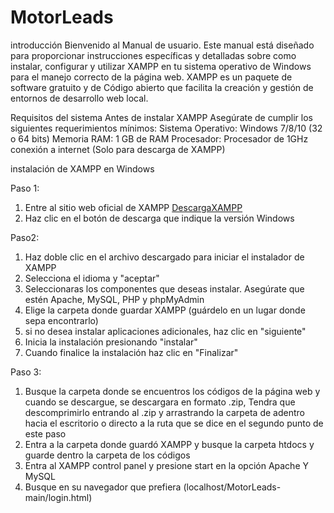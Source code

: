 # MotorLeads


introducción
Bienvenido al Manual de usuario. Este manual está diseñado para proporcionar instrucciones específicas y detalladas sobre como instalar, configurar y utilizar XAMPP en tu sistema operativo de Windows para el manejo correcto de la página web.
XAMPP es un paquete de software gratuito y de Código abierto que facilita la creación y gestión de entornos de desarrollo web local.



Requisitos del sistema
Antes de instalar XAMPP Asegúrate de cumplir los siguientes requerimientos mínimos:
Sistema Operativo: Windows 7/8/10 (32 o 64 bits)
Memoria RAM: 1 GB de RAM
Procesador: Procesador de 1GHz
conexión a internet (Solo para descarga de XAMPP)

instalación de XAMPP en Windows


Paso 1:
1. Entre al sitio web oficial de XAMPP [DescargaXAMPP](https://www.apachefriends.org/es/index.html)
2. Haz clic en el botón de descarga que indique la versión Windows 

Paso2: 
1. Haz doble clic en el archivo descargado para iniciar el instalador de XAMPP
2. Selecciona el idioma y "aceptar"
3. Seleccionaras los componentes que deseas instalar. Asegúrate que estén Apache, MySQL, PHP y phpMyAdmin
4. Elige la carpeta donde guardar XAMPP (guárdelo en un lugar donde sepa encontrarlo)
5. si no desea instalar aplicaciones adicionales, haz clic en "siguiente"
6. Inicia la instalación presionando "instalar"
7. Cuando finalice la instalación haz clic en "Finalizar"

Paso 3:
1. Busque la carpeta donde se encuentros los códigos de la página web y cuando se descargue, se descargara en formato .zip, Tendra que descomprimirlo entrando al .zip y arrastrando la carpeta de adentro hacia el escritorio o directo a la ruta que se dice en el segundo punto de este paso
2. Entra a la carpeta donde guardó XAMPP y busque la carpeta htdocs y guarde dentro la carpeta de los códigos
3. Entra al XAMPP control panel y presione start en la opción Apache Y MySQL
4. Busque en su navegador que prefiera (localhost/MotorLeads-main/login.html)


